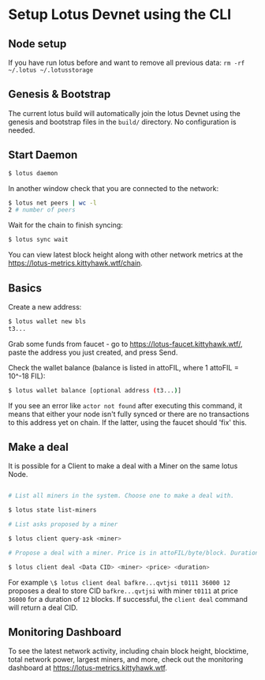 # Setup Lotus Devnet using the CLI

## Node setup

If you have run lotus before and want to remove all previous data: `rm -rf ~/.lotus ~/.lotusstorage`

## Genesis & Bootstrap

The current lotus build will automatically join the lotus Devnet using the genesis and bootstrap files in the `build/` directory. No configuration is needed.

## Start Daemon

```sh
$ lotus daemon
```

In another window check that you are connected to the network:

```sh
$ lotus net peers | wc -l
2 # number of peers
```

Wait for the chain to finish syncing:

```sh
$ lotus sync wait
```

You can view latest block height along with other network metrics at the https://lotus-metrics.kittyhawk.wtf/chain.

## Basics

Create a new address:

```sh
$ lotus wallet new bls
t3...
```

Grab some funds from faucet - go to https://lotus-faucet.kittyhawk.wtf/, paste the address
you just created, and press Send.

Check the wallet balance (balance is listed in attoFIL, where 1 attoFIL = 10^-18 FIL):

```sh
$ lotus wallet balance [optional address (t3...)]
```

If you see an error like `actor not found` after executing this command, it means that either your node isn't fully synced or there are no transactions to this address yet on chain. If the latter, using the faucet should 'fix' this.

## Make a deal

It is possible for a Client to make a deal with a Miner on the same lotus Node.

```sh

# List all miners in the system. Choose one to make a deal with.

$ lotus state list-miners

# List asks proposed by a miner

$ lotus client query-ask <miner>

# Propose a deal with a miner. Price is in attoFIL/byte/block. Duration is # of blocks.

$ lotus client deal <Data CID> <miner> <price> <duration>
```

For example `\$ lotus client deal bafkre...qvtjsi t0111 36000 12` proposes a deal to store CID `bafkre...qvtjsi` with miner `t0111` at price `36000` for a duration of `12` blocks. If successful, the `client deal` command will return a deal CID.

## Monitoring Dashboard

To see the latest network activity, including chain block height, blocktime, total network power, largest miners, and more, check out the monitoring dashboard at https://lotus-metrics.kittyhawk.wtf.
